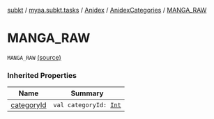 [subkt](../../../index.md) / [myaa.subkt.tasks](../../index.md) / [Anidex](../index.md) / [AnidexCategories](index.md) / [MANGA_RAW](./-m-a-n-g-a_-r-a-w.md)

# MANGA_RAW

`MANGA_RAW` [(source)](https://github.com/Myaamori/SubKt/blob/0.1.13/src/main/kotlin/myaa/subkt/tasks/tasks.kt#L1052)

### Inherited Properties

| Name | Summary |
|---|---|
| [categoryId](category-id.md) | `val categoryId: `[`Int`](https://kotlinlang.org/api/latest/jvm/stdlib/kotlin/-int/index.html) |
